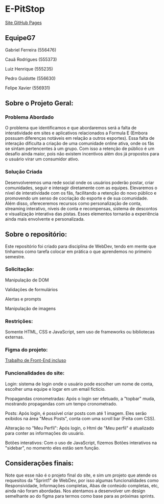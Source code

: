 # E-PitStop 
[Site GitHub Pages](https://peguidotte.github.io/Formula-e/)


## EquipeG7
Gabriel Ferreira (556476)

Cauã Rodrigues (555373)

Luiz Henrique (555235)

Pedro Guidotte (556630)

Felipe Xavier (556931)

## Sobre o Projeto Geral:

### Problema Abordado
O problema que identificamos e que abordaremos será a falta de interatividade em sites e aplicativos relacionados a Formula E (Embora possuam diferenças notáveis em relação a outros esportes). Essa falta de interação dificulta a criação de uma comunidade online ativa, onde os fãs se sintam pertencentes à um grupo. Com isso a retenção de público é um desafio ainda maior, pois não existem incentivos além dos já propostos para o usuário virar um consumidor ativo.

### Solução Criada 
Desenvolveremos uma rede social onde os usuários poderão postar, criar comunidades, seguir e interagir diretamente com as equipes. Elevaremos o nível de interatividade com os fãs, facilitando a retenção do novo público e promovendo um senso de cocriação do esporte e de sua comunidade.
Além disso, ofereceremos recursos como personalização de conta, streaming interativo, níveis de conta e recompensas, sistema de descontos e visualização interativa das pistas. Esses elementos tornarão a experiência ainda mais envolvente e personalizada.

## Sobre o repositório:
Este repositório foi criado para disciplina de WebDev, tendo em mente que tinhamos como tarefa colocar em prática o que aprendemos no primeiro semestre.

### Solicitação:
Manipulação de DOM

Validações de formulários

Alertas e prompts

Manipulação de imagens

### Restrições:
Somente HTML, CSS e JavaScript, sem uso de frameworks ou bibliotecas externas.

### Figma do projeto:
[Trabalho de Front-End incluso](https://www.figma.com/design/sBFUCCJ2EBqqKuJ3B0DFjt/Front-End--Sprint1?t=knNnW2oOEhxuKRqQ-1)

### Funcionalidades do site:
Login: sistema de login onde o usuário pode escolher um nome de conta, escolher uma equipe e logar em um email ficticio.

Propagandas cronometradas: Após o login ser efetuado, a "topbar" muda, mostrando propagandas com um tempo cronometrado.

Posts: Após login, é possível criar posts com até 1 imagem. Eles serão exibidos na área "Meus Posts", conta com uma scroll bar (Feita com CSS).

Alteração no "Meu Perfil": Após login, o Html de "Meu perfil" é atualizado para conter as informações do usuário.

Botões interativos: Com o uso de JavaScript, fizemos Botões interativos na "sidebar", no momento eles estão sem função.

## Considerações finais: 
Note que esse não é o projeto final do site, e sim um projeto que atende os requesitos da "Sprint1" de WebDev, por isso algumas funcionalidades como Responsividade, 
Informações completas, Abas de conteúdo completas, etc, ainda não foram abordadas. Nos atentamos a desenvolver um design semelhante ao do figma para termos como base para as próximas sprints. 

